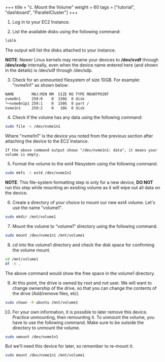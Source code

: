 +++
title = "c. Mount the Volume"
weight = 60
tags = ["tutorial", "dashboard", "ParallelCluster"]
+++

1.	Log in to your EC2 Instance.

2.	List the available disks using the following command:

```bash
lsblk
```
	
The output will list the disks attached to your instance.

**NOTE**: Newer Linux kernels may rename your devices to **/dev/xvdf** through **/dev/xvdp** internally, even when the device name entered here (and shown in the details) is /dev/sdf through /dev/sdp.

3.	Check for an unmounted filesystem of size 10GB. For example: "nvme1n1" as shown below:

```bash
NAME        MAJ:MIN RM  SIZE RO TYPE MOUNTPOINT
nvme0n1     259:0    0  150G  0 disk
└─nvme0n1p1 259:1    0  150G  0 part /
nvme1n1     259:2    0   10G  0 disk
```

4.	Check if the volume has any data using the following command:

```bash
sudo file -s /dev/nvme1n1
```

Where "nvme1n1" is the device you noted from the previous section after attaching the device to the EC2 Instance.

	If the above command output shows "/dev/nvme1n1: data", it means your volume is empty.

5.	Format the volume to the ext4 filesystem using the following command.

```bash
sudo mkfs -t ext4 /dev/nvme1n1
```

**NOTE**: This file-system formatting step is only for a new device, **DO NOT** run this step while mounting an existing volume as it will wipe out all data on the device.

6.	Create a directory of your choice to mount our new ext4 volume. Let's use the name "volume1".

```bash	
sudo mkdir /mnt/volume1
```


7.	Mount the volume to “volume1” directory using the following command.

```bash
sudo mount /dev/nvme1n1 /mnt/volume1
```


8.	cd into the volume1 directory and check the disk space for confirming the volume mount.

```bash
cd /mnt/volume1
df -h .
```
The above command would show the free space in the volume1 directory.


9.  At this point, the drive is owned by root and not user. We will want to change ownership of the drive, so that you can change the contents of the drive (Add/remove files, etc).  

```bash  
sudo chown -R ubuntu /mnt/volume1
```  

10.	For your own information, it is possible to later remove this device. Practice unmounting, then remounting it. To unmount the volume, you have to use the following command. Make sure to be outside the directory to unmount the volume.

```bash
sudo umount /dev/nvme1n1
```  
But we'll need this device for later, so remember to re-mount it.  

```bash
sudo mount /dev/nvme1n1 /mnt/volume1
```  
